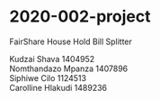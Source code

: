 # 2020-002-project

FairShare House Hold Bill Splitter

Kudzai Shava 1404952 <br/>
Nomthandazo Mpanza 1407896 <br/>
Siphiwe Cilo 1124513 <br/>
Carolline Hlakudi 1489236 </br>

